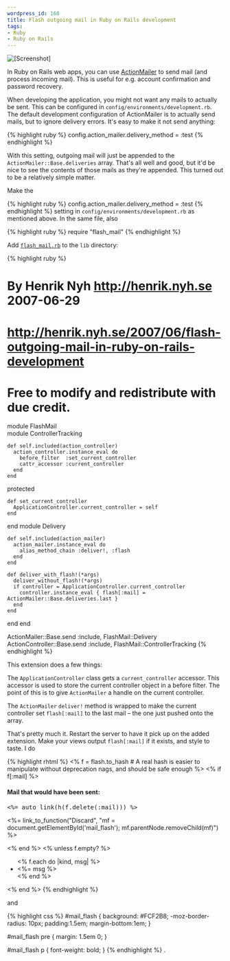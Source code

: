 ```yaml
--- 
wordpress_id: 160
title: Flash outgoing mail in Ruby on Rails development
tags: 
- Ruby
- Ruby on Rails
---
```

<p class="center"><img src="http://henrik.nyh.se/uploads/flash-mail.png" alt="[Screenshot]" /></p>

In Ruby on Rails web apps, you can use <a href="http://am.rubyonrails.com/">ActionMailer</a> to send mail (and process incoming mail). This is useful for e.g. account confirmation and password recovery.

When developing the application, you might not want any mails to actually be sent. This can be configured in <code>config/environments/development.rb</code>. The default development configuration of ActionMailer is to actually send mails, but to ignore delivery errors. It's easy to make it not send anything:

{% highlight ruby %}
config.action_mailer.delivery_method = :test
{% endhighlight %}

With this setting, outgoing mail will just be appended to the <code>ActionMailer::Base.deliveries</code> array. That's all well and good, but it'd be nice to see the contents of those mails as they're appended. This turned out to be a relatively simple matter.

<!--more-->

Make the

{% highlight ruby %}
config.action_mailer.delivery_method = :test
{% endhighlight %}
setting in <code>config/environments/development.rb</code> as mentioned above. In the same file, also

{% highlight ruby %}
require "flash_mail"
{% endhighlight %}

Add <a href="http://henrik.nyh.se/uploads/flash_mail.rb"><code>flash_mail.rb</code></a> to the <code>lib</code> directory:

{% highlight ruby %}
# By Henrik Nyh <http://henrik.nyh.se> 2007-06-29
# http://henrik.nyh.se/2007/06/flash-outgoing-mail-in-ruby-on-rails-development
# Free to modify and redistribute with due credit.

module FlashMail  
  module ControllerTracking
    
    def self.included(action_controller)
      action_controller.instance_eval do
        before_filter  :set_current_controller
        cattr_accessor :current_controller
      end
    end
    
  protected    

    def set_current_controller
      ApplicationController.current_controller = self
    end
    
  end
  module Delivery

    def self.included(action_mailer)
      action_mailer.instance_eval do
        alias_method_chain :deliver!, :flash
      end
    end

    def deliver_with_flash!(*args)
      deliver_without_flash!(*args)
      if controller = ApplicationController.current_controller
        controller.instance_eval { flash[:mail] = ActionMailer::Base.deliveries.last }
      end
    end

  end
end

ActionMailer::Base.send     :include, FlashMail::Delivery
ActionController::Base.send :include, FlashMail::ControllerTracking
{% endhighlight %}

This extension does a few things:

The <code>ApplicationController</code> class gets a <code>current_controller</code> accessor. This accessor is used to store the current controller object in a before filter. The point of this is to give <code>ActionMailer</code> a handle on the current controller.

The <code>ActionMailer</code> <code>deliver!</code> method is wrapped to make the current controller set <code>flash[:mail]</code> to the last mail – the one just pushed onto the array.

That's pretty much it. Restart the server to have it pick up on the added extension. Make your views output <code>flash[:mail]</code> if it exists, and style to taste. I do 

{% highlight rhtml %}
<% f = flash.to_hash  # A real hash is easier to manipulate without deprecation nags, and should be safe enough %>
<% if f[:mail] %>
  <div id="mail_flash">
    <h4>Mail that would have been sent:</h4>
    <pre><%= auto_link(h(f.delete(:mail))) %></pre>
    <p><%= link_to_function("Discard", "mf = document.getElementById('mail_flash'); mf.parentNode.removeChild(mf)") %></p>

  </div>
<% end %>
<% unless f.empty? %>
  <ul id="messages">
    <% f.each do |kind, msg| %>
      <li class="<%= kind %>"><%= msg %></li>
    <% end %>
  </ul>
<% end %>
{% endhighlight %}

and

{% highlight css %}
#mail_flash {
  background: #FCF2B8;
  -moz-border-radius: 10px;
  padding:1.5em;
  margin-bottom:1em;
}

#mail_flash pre {
  margin: 1.5em 0;
}

#mail_flash p {
  font-weight: bold;
}
{% endhighlight %}
.
